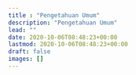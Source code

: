 ```yaml
---
title : "Pengetahuan Umum"
description: "Pengetahuan Umum"
lead: ""
date: 2020-10-06T08:48:23+00:00
lastmod: 2020-10-06T08:48:23+00:00
draft: false
images: []
---
```

